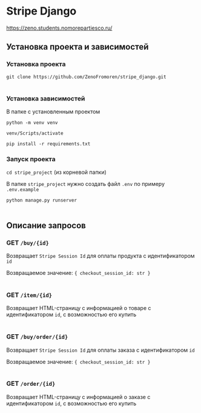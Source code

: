 # Stripe Django

https://zeno.students.nomorepartiesco.ru/

## Установка проекта и зависимостей

### Установка проекта
`git clone https://github.com/ZenoFromoren/stripe_django.git` <br /><br />

### Установка зависимостей
В папке с установленным проектом

```
python -m venv venv

venv/Scripts/activate

pip install -r requirements.txt
```

### Запуск проекта
`cd stripe_project` (из корневой папки)

В папке `stripe_project` нужно создать файл `.env` по примеру `.env.example`

`python manage.py runserver` <br /><br />


## Описание запросов


### GET `/buy/{id}`
Возвращает `Stripe Session Id` для оплаты продукта с идентификатором `id`

Возвращаемое значение: `{ checkout_session_id: str }` <br /><br />


### GET `/item/{id}`
Возвращает HTML-страницу с информацией о товаре с идентификатором `id`, с возможностью его купить <br /><br />


### GET `/buy/order/{id}`
Возвращает `Stripe Session Id` для оплаты заказа с идентификатором `id`

Возвращаемое значение: `{ checkout_session_id: str }` <br /><br />


### GET `/order/{id}`
Возвращает HTML-страницу с информацией о заказе с идентификатором `id`, с возможностью его купить

